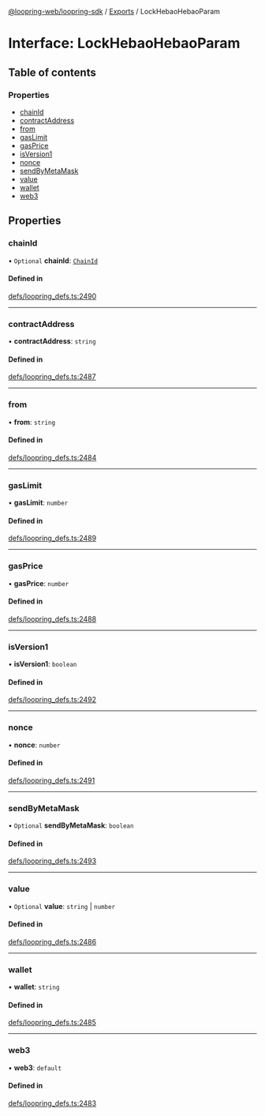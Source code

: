 [@loopring-web/loopring-sdk](../README.md) / [Exports](../modules.md) / LockHebaoHebaoParam

# Interface: LockHebaoHebaoParam

## Table of contents

### Properties

- [chainId](LockHebaoHebaoParam.md#chainid)
- [contractAddress](LockHebaoHebaoParam.md#contractaddress)
- [from](LockHebaoHebaoParam.md#from)
- [gasLimit](LockHebaoHebaoParam.md#gaslimit)
- [gasPrice](LockHebaoHebaoParam.md#gasprice)
- [isVersion1](LockHebaoHebaoParam.md#isversion1)
- [nonce](LockHebaoHebaoParam.md#nonce)
- [sendByMetaMask](LockHebaoHebaoParam.md#sendbymetamask)
- [value](LockHebaoHebaoParam.md#value)
- [wallet](LockHebaoHebaoParam.md#wallet)
- [web3](LockHebaoHebaoParam.md#web3)

## Properties

### chainId

• `Optional` **chainId**: [`ChainId`](../enums/ChainId.md)

#### Defined in

[defs/loopring_defs.ts:2490](https://github.com/Loopring/loopring_sdk/blob/9d83b66/src/defs/loopring_defs.ts#L2490)

___

### contractAddress

• **contractAddress**: `string`

#### Defined in

[defs/loopring_defs.ts:2487](https://github.com/Loopring/loopring_sdk/blob/9d83b66/src/defs/loopring_defs.ts#L2487)

___

### from

• **from**: `string`

#### Defined in

[defs/loopring_defs.ts:2484](https://github.com/Loopring/loopring_sdk/blob/9d83b66/src/defs/loopring_defs.ts#L2484)

___

### gasLimit

• **gasLimit**: `number`

#### Defined in

[defs/loopring_defs.ts:2489](https://github.com/Loopring/loopring_sdk/blob/9d83b66/src/defs/loopring_defs.ts#L2489)

___

### gasPrice

• **gasPrice**: `number`

#### Defined in

[defs/loopring_defs.ts:2488](https://github.com/Loopring/loopring_sdk/blob/9d83b66/src/defs/loopring_defs.ts#L2488)

___

### isVersion1

• **isVersion1**: `boolean`

#### Defined in

[defs/loopring_defs.ts:2492](https://github.com/Loopring/loopring_sdk/blob/9d83b66/src/defs/loopring_defs.ts#L2492)

___

### nonce

• **nonce**: `number`

#### Defined in

[defs/loopring_defs.ts:2491](https://github.com/Loopring/loopring_sdk/blob/9d83b66/src/defs/loopring_defs.ts#L2491)

___

### sendByMetaMask

• `Optional` **sendByMetaMask**: `boolean`

#### Defined in

[defs/loopring_defs.ts:2493](https://github.com/Loopring/loopring_sdk/blob/9d83b66/src/defs/loopring_defs.ts#L2493)

___

### value

• `Optional` **value**: `string` \| `number`

#### Defined in

[defs/loopring_defs.ts:2486](https://github.com/Loopring/loopring_sdk/blob/9d83b66/src/defs/loopring_defs.ts#L2486)

___

### wallet

• **wallet**: `string`

#### Defined in

[defs/loopring_defs.ts:2485](https://github.com/Loopring/loopring_sdk/blob/9d83b66/src/defs/loopring_defs.ts#L2485)

___

### web3

• **web3**: `default`

#### Defined in

[defs/loopring_defs.ts:2483](https://github.com/Loopring/loopring_sdk/blob/9d83b66/src/defs/loopring_defs.ts#L2483)
